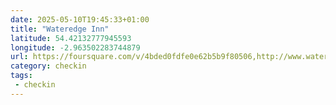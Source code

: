 ```yaml
---
date: 2025-05-10T19:45:33+01:00
title: "Wateredge Inn"
latitude: 54.42132777945593
longitude: -2.963502283744879
url: https://foursquare.com/v/4bded0fdfe0e62b5b9f80506,http://www.wateredgeinn.co.uk
category: checkin
tags:
 - checkin
---
```

